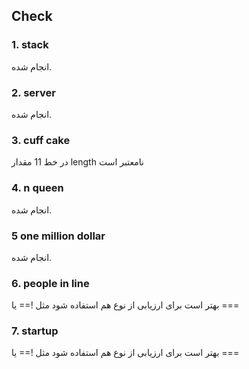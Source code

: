 ## Check

### 1. stack

انجام شده.

### 2. server

انجام شده.

### 3. cuff cake

در خط 11 مقدار length نامعتبر است

### 4. n queen

انجام شده.

### 5 one million dollar

انجام شده.

### 6. people in line

بهتر است برای ارزیابی از نوع هم استفاده شود مثل !== یا ===

### 7. startup

بهتر است برای ارزیابی از نوع هم استفاده شود مثل !== یا ===